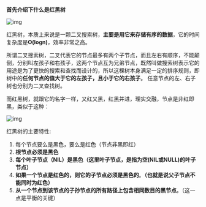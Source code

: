 **首先介绍下什么是红黑树**

![img](http://pcc.huitogo.club/aae78f1d101c6d76c7da6dafc8c06e1a)

红黑树，本质上来说是一颗二叉搜索树，**主要是用它来存储有序的数据**，它的时间复杂度是**O(logn)**，效率非常之高。

所谓二叉搜索树，二叉代表它的节点最多有两个子节点，而且左右有顺序，不能颠倒，分别叫左孩子和右孩子，这两个节点互为兄弟节点，既然叫做搜索树表示它的用途是为了更快的搜索和查找而设计的，所以这棵树本身满足一定的排序规则，即树中的**任何节点的值大于它的左孩子，且小于它的右孩子**。 任意节点的左、右子树也分别为二叉查找树。



而红黑树，就跟它的名字一样，又红又黑，红黑并进，理实交融，节点是非红即黑，类似于这种：

![img](http://pcc.huitogo.club/7696eb5d69f7e991c49d0c2921a3637c)



红黑树的主要特性:

1. 每个节点要么是黑色，要么是红色（节点非黑即红）
2. **根节点必须是黑色**
3. **每个叶子节点（NIL）是黑色（这里叶子节点，是指为空(NIL或NULL)的叶子节点）** 
4. **如果一个节点是红色的，则它的子节点必须是黑色的**。**（也就是说父子节点不能同时为红色）**
5. **从一个节点到该节点的子孙节点的所有路径上包含相同数目的黑节点**。（这一点是平衡的关键）